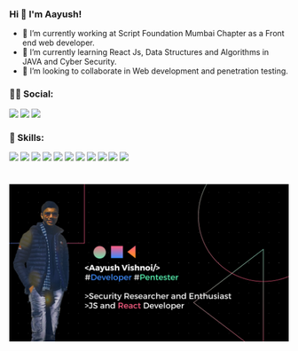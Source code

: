 ### Hi 👋 I'm Aayush!

<!--
**aayush-vish/aayush-vish** is a ✨ _special_ ✨ repository because its `README.md` (this file) appears on your GitHub profile.
Here are some ideas to get you started:
-->
- 🔭 I’m currently working at Script Foundation Mumbai Chapter as a Front end web developer.
- 🌱 I’m currently learning React Js, Data Structures and Algorithms in JAVA and Cyber Security.
- 👯 I’m looking to collaborate in Web development and penetration testing.
### 👨👩 Social:

[<img src="https://img.shields.io/badge/linkedin-%230077B5.svg?&style=for-the-badge&logo=linkedin&logoColor=white"/>](https://linkedin.com/in/aayush-vishnoi-2b53b01b0/)
[<img src="https://img.shields.io/badge/github-%23100000.svg?&style=for-the-badge&logo=github&logoColor=white "/>](https://github.com/aayush-vish)
[<img src="https://img.shields.io/badge/instagram-%23E4405F.svg?&style=for-the-badge&logo=instagram&logoColor=white"/>](https://instagram.com/vishnoi_aayush)

### 🚀 Skills:
<img src="https://img.shields.io/badge/html5%20-%23E34F26.svg?&style=for-the-badge&logo=html5&logoColor=white"/>  <img src="https://img.shields.io/badge/css-%23239120.svg?&style=flat-square&logo=css3&logoColor=white"/>  <img src="https://img.shields.io/badge/javascript%20-%23323330.svg?&style=for-the-badge&logo=javascript&logoColor=%23F7DF1E"/>  <img src="https://img.shields.io/badge/c%20-%2300599C.svg?&style=for-the-badge&logo=c&logoColor=whit"/>  <img src="https://img.shields.io/badge/c++%20-%2300599C.svg?&style=for-the-badge&logo=c%2B%2B&logoColor=white"/>  <img src="https://img.shields.io/badge/java-%23ED8B00.svg?&style=for-the-badge&logo=java&logoColor=white"/>  <img src="https://img.shields.io/badge/react%20-%2320232a.svg?&style=for-the-badge&logo=react&logoColor=%2361DAFB"/>  <img src="https://img.shields.io/badge/react_native%20-%2320232a.svg?&style=for-the-badge&logo=react&logoColor=%2361DAFB"/>  <img src="https://img.shields.io/badge/bootstrap%20-%23563D7C.svg?&style=for-the-badge&logo=bootstrap&logoColor=white"/>  <img src="https://img.shields.io/badge/jquery%20-%230769AD.svg?&style=for-the-badge&logo=jquery&logoColor=white"/>  <img src="https://img.shields.io/badge/mysql-%2300f.svg?&style=for-the-badge&logo=mysql&logoColor=white"/>  


<h1 align="center">
  <img src="Github Banner.png"/>
</h1>
 
